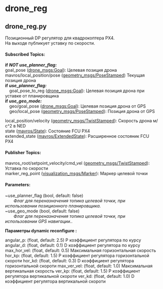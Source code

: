 # drone_reg

## drone_reg.py
Позиционный DP регулятор для квадрокоптера PX4. <br>
На выходе публикует уставку по скорости.

#### Subscribed Topics:

**if** ***NOT use_planner_flag:***<br>
goal_pose ([drone_msgs:Goal](http://10.131.99.36/Laba_Drone/laba_drone/blob/master/drone_msgs/msg/Goal.msg)): Целевая позиция дрона<br> 
mavros/local_position/pose ([geometry_msgs/PoseStamped](http://docs.ros.org/lunar/api/geometry_msgs/html/msg/PoseStamped.html)) Текущая позиция дрона <br>
**if** ***use_planner_flag:***<br>
&emsp;goal_pose_to_reg ([drone_msgs:Goal](http://10.131.99.36/Laba_Drone/laba_drone/blob/master/drone_msgs/msg/Goal.msg)): Целевая позиция дрона при уставке от планировщика<br> 
**if** ***use_geo_mode:***<br>
&emsp;geo/goal_pose ([drone_msgs:Goal](http://10.131.99.36/Laba_Drone/laba_drone/blob/master/drone_msgs/msg/Goal.msg)):  Целевая позиция дрона от GPS<br/> 
&emsp;geo/local_pose ([geometry_msgs/PoseStamped](http://docs.ros.org/lunar/api/geometry_msgs/html/msg/PoseStamped.html)): Позиция дрона от GPS<br>

local_position/velocity ([geometry_msgs/TwistStamped](http://docs.ros.org/lunar/api/geometry_msgs/html/msg/TwistStamped.html)): Скорость дрона м/с^2 в NED<br>
state ([mavros/State](http://docs.ros.org/hydro/api/mavros/html/msg/State.html)): Состояние FCU PX4<br>
extended_state ([mavros/ExtendedState](http://docs.ros.org/api/mavros_msgs/html/msg/ExtendedState.html)): Расширенное состояник FCU PX4 <br>

#### Publisher Topics:
mavros_root/setpoint_velocity/cmd_vel ([geometry_msgs/TwistStamped](http://docs.ros.org/lunar/api/geometry_msgs/html/msg/TwistStamped.html)):  Уставка по скорости <br>
marker_reg_point ([visualization_msgs/Marker](http://docs.ros.org/melodic/api/visualization_msgs/html/msg/Marker.html)): Маркер целевой точки

#### Parameters:

~use_planner_flag (bool, default: false)<br/>
&emsp;&emsp;*Флаг для переназначения топика целевой точки, при использовании позиционного планировщика.<br/>*
~use_geo_mode (bool, default: false)<br/>
&emsp;&emsp;*Флаг для переназначения топика целевой точки, при использовании GPS навигации..<br/>*

**Параметры dynamic reconfigure :**
   
angular_p: (float, default: 2.5) P коэффициент регулятора по курсу
angular_d: (float, default: 0.1) D коэффициент регулятора по курсу
max_hor_vel: (float, default: 0.5) Максимальная горизонтальная скорость 
hor_kp: (float, default: 1.5) P коэффициент регулятора горизонтальной скороти
hor_kd: (float, default: 0.3) D коэффициент регулятора горизонтальной скороти
max_ver_vel: (float, default: 1.0) Максимальная вертикальная скорость
ver_kp: (float, default: 1.5) P коэффициент регулятора вертикальной скороти
ver_kd: (float, default: 1.0) D коэффициент регулятора вертикальной скороти

